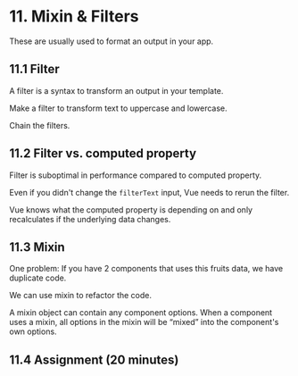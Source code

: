 # 11. Mixin & Filters

These are usually used to format an output in your app.

## 11.1 Filter

A filter is a syntax to transform an output in your template.

Make a filter to transform text to uppercase and lowercase.

Chain the filters.

## 11.2 Filter vs. computed property

Filter is suboptimal in performance compared to computed property.

Even if you didn't change the `filterText` input, Vue needs to rerun the filter.

Vue knows what the computed property is depending on and only recalculates if the underlying data changes.

## 11.3 Mixin

One problem: If you have 2 components that uses this fruits data, we have duplicate code.

We can use mixin to refactor the code.

A mixin object can contain any component options. When a component uses a mixin, all options in the mixin will be “mixed” into the component's own options.

## 11.4 Assignment (20 minutes)
